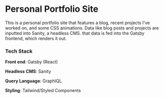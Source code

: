 # Personal Portfolio Site

This is a personal portfolio site that features a blog, recent projects I've worked on, and some CSS animations. Data like blog posts and projects are inputted into Sanity, a headless CMS. that data is fed into the Gatsby frontend, which renders it out.

### Tech Stack

**Front end**: Gatsby (React)

**Headless CMS**: Sanity

**Query Language**: GraphlQL

**Styling**: Tailwind/Styled Components
